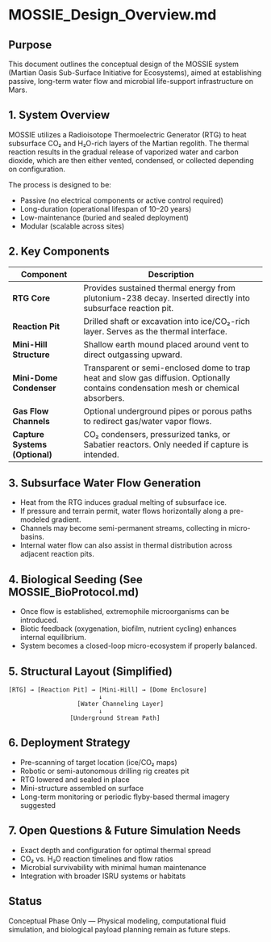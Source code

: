 # MOSSIE\_Design\_Overview\.md

## Purpose

This document outlines the conceptual design of the MOSSIE system (Martian Oasis Sub-Surface Initiative for Ecosystems), aimed at establishing passive, long-term water flow and microbial life-support infrastructure on Mars.

## 1. System Overview

MOSSIE utilizes a Radioisotope Thermoelectric Generator (RTG) to heat subsurface CO₂ and H₂O-rich layers of the Martian regolith. The thermal reaction results in the gradual release of vaporized water and carbon dioxide, which are then either vented, condensed, or collected depending on configuration.

The process is designed to be:

* Passive (no electrical components or active control required)
* Long-duration (operational lifespan of 10–20 years)
* Low-maintenance (buried and sealed deployment)
* Modular (scalable across sites)

## 2. Key Components

| Component                      | Description                                                                                                                         |
| ------------------------------ | ----------------------------------------------------------------------------------------------------------------------------------- |
| **RTG Core**                   | Provides sustained thermal energy from plutonium-238 decay. Inserted directly into subsurface reaction pit.                         |
| **Reaction Pit**               | Drilled shaft or excavation into ice/CO₂-rich layer. Serves as the thermal interface.                                               |
| **Mini-Hill Structure**        | Shallow earth mound placed around vent to direct outgassing upward.                                                                 |
| **Mini-Dome Condenser**        | Transparent or semi-enclosed dome to trap heat and slow gas diffusion. Optionally contains condensation mesh or chemical absorbers. |
| **Gas Flow Channels**          | Optional underground pipes or porous paths to redirect gas/water vapor flows.                                                       |
| **Capture Systems (Optional)** | CO₂ condensers, pressurized tanks, or Sabatier reactors. Only needed if capture is intended.                                        |

## 3. Subsurface Water Flow Generation

* Heat from the RTG induces gradual melting of subsurface ice.
* If pressure and terrain permit, water flows horizontally along a pre-modeled gradient.
* Channels may become semi-permanent streams, collecting in micro-basins.
* Internal water flow can also assist in thermal distribution across adjacent reaction pits.

## 4. Biological Seeding (See MOSSIE\_BioProtocol.md)

* Once flow is established, extremophile microorganisms can be introduced.
* Biotic feedback (oxygenation, biofilm, nutrient cycling) enhances internal equilibrium.
* System becomes a closed-loop micro-ecosystem if properly balanced.

## 5. Structural Layout (Simplified)

```
[RTG] → [Reaction Pit] → [Mini-Hill] → [Dome Enclosure]
                         ↓
                   [Water Channeling Layer]
                         ↓
                 [Underground Stream Path]
```

## 6. Deployment Strategy

* Pre-scanning of target location (ice/CO₂ maps)
* Robotic or semi-autonomous drilling rig creates pit
* RTG lowered and sealed in place
* Mini-structure assembled on surface
* Long-term monitoring or periodic flyby-based thermal imagery suggested

## 7. Open Questions & Future Simulation Needs

* Exact depth and configuration for optimal thermal spread
* CO₂ vs. H₂O reaction timelines and flow ratios
* Microbial survivability with minimal human maintenance
* Integration with broader ISRU systems or habitats

## Status

Conceptual Phase Only — Physical modeling, computational fluid simulation, and biological payload planning remain as future steps.
